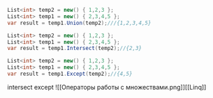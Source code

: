 ```C#
List<int> temp2 = new() { 1,2,3 };
List<int> temp1 = new() { 2,3,4,5 };
var result = temp1.Union(temp2);///{1,2,3,4,5}

List<int> temp2 = new() { 1,2,3 };
List<int> temp1 = new() { 2,3,4,5 };
var result = temp1.Intersect(temp2);//{2,3}

List<int> temp2 = new() { 1,2,3 };
List<int> temp1 = new() { 2,3,4,5 };
var result = temp1.Except(temp2);//{4,5}
```
intersect
except
![[Операторы работы с множествами.png]][[Linq]]